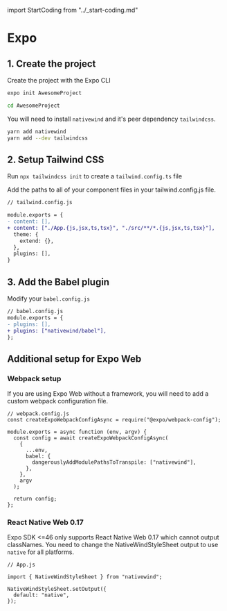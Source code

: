 import StartCoding from "../\_start-coding.md"

# Expo

## 1. Create the project

Create the project with the Expo CLI

```bash
expo init AwesomeProject

cd AwesomeProject
```

You will need to install `nativewind` and it's peer dependency `tailwindcss`.

```bash
yarn add nativewind
yarn add --dev tailwindcss
```

## 2. Setup Tailwind CSS

Run `npx tailwindcss init` to create a `tailwind.config.ts` file

Add the paths to all of your component files in your tailwind.config.js file.

```diff
// tailwind.config.js

module.exports = {
- content: [],
+ content: ["./App.{js,jsx,ts,tsx}", "./src/**/*.{js,jsx,ts,tsx}"],
  theme: {
    extend: {},
  },
  plugins: [],
}
```

## 3. Add the Babel plugin

Modify your `babel.config.js`

```diff
// babel.config.js
module.exports = {
- plugins: [],
+ plugins: ["nativewind/babel"],
};
```

<StartCoding />

## Additional setup for Expo Web

### Webpack setup

If you are using Expo Web without a framework, you will need to add a custom webpack configuration file.

```tsx
// webpack.config.js
const createExpoWebpackConfigAsync = require("@expo/webpack-config");

module.exports = async function (env, argv) {
  const config = await createExpoWebpackConfigAsync(
    {
      ...env,
      babel: {
        dangerouslyAddModulePathsToTranspile: ["nativewind"],
      },
    },
    argv
  );

  return config;
};
```

### React Native Web 0.17

Expo SDK <=46 only supports React Native Web 0.17 which cannot output classNames. You need to change the NativeWindStyleSheet output to use `native` for all platforms.

```tsx
// App.js

import { NativeWindStyleSheet } from "nativewind";

NativeWindStyleSheet.setOutput({
  default: "native",
});
```
